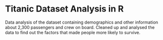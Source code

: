 # Titanic Dataset Analysis in R

Data analysis of the dataset containing demographics and other information about 2,300 passengers and crew on board. Cleaned up and analysed the data to find out the factors that made people more likely to survive.
